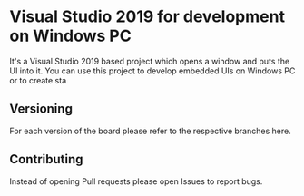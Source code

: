 # Visual Studio 2019 for development on Windows PC

It's a Visual Studio 2019 based project which opens a window and puts the UI into it. You can use this project to develop embedded UIs on Windows PC or to create sta


## Versioning

For each version of the board please refer to the respective branches here.

## Contributing

Instead of opening Pull requests please open Issues to report bugs.
